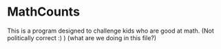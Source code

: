 MathCounts
==========

This is a program designed to challenge kids who are good at math.
(Not politically correct :) )
(what are we doing in this file?)